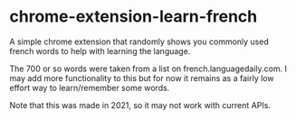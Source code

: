 # chrome-extension-learn-french
A simple chrome extension that randomly shows you commonly used french words to help with learning the language.

The 700 or so words were taken from a list on french.languagedaily.com. I may add more functionality to this but for now it remains as a fairly low effort way to learn/remember some words. 

Note that this was made in 2021, so it may not work with current APIs.